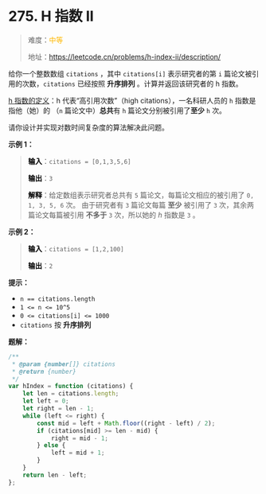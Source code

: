 # 275. H 指数 II

> 难度：<span style="color: #ffb800; font-weight: 500">中等</span>
>
> 地址：https://leetcode.cn/problems/h-index-ii/description/

给你一个整数数组 `citations` ，其中 `citations[i]` 表示研究者的第 `i` 篇论文被引用的次数，`citations` 已经按照 **升序排列** 。计算并返回该研究者的 h 指数。

[h 指数的定义](https://baike.baidu.com/item/H%E6%8C%87%E6%95%B0/9951340?fromtitle=h-index&fromid=3991452)：h 代表“高引用次数”（high citations），一名科研人员的 `h` 指数是指他（她）的 （`n` 篇论文中）**总共**有 `h` 篇论文分别被引用了**至少** `h` 次。

请你设计并实现对数时间复杂度的算法解决此问题。

**示例 1：**

> **<font color=#000>输入</font>**：`citations = [0,1,3,5,6]`
>
> **<font color=#000>输出</font>**：`3`
>
> **<font color=#000>解释</font>**：给定数组表示研究者总共有 `5` 篇论文，每篇论文相应的被引用了 `0, 1, 3, 5, 6` 次。
> 由于研究者有 `3` 篇论文每篇 **至少** 被引用了 `3` 次，其余两篇论文每篇被引用 **不多于** `3` 次，所以她的 _h_ 指数是 `3` 。

**示例 2：**

> **<font color=#000>输入</font>**：`citations = [1,2,100]`
>
> **<font color=#000>输出</font>**：`2`

**提示：**

-   `n == citations.length`
-   `1 <= n <= 10^5`
-   `0 <= citations[i] <= 1000`
-   `citations` 按 **升序排列**

**题解：**

```js
/**
 * @param {number[]} citations
 * @return {number}
 */
var hIndex = function (citations) {
    let len = citations.length;
    let left = 0;
    let right = len - 1;
    while (left <= right) {
        const mid = left + Math.floor((right - left) / 2);
        if (citations[mid] >= len - mid) {
            right = mid - 1;
        } else {
            left = mid + 1;
        }
    }
    return len - left;
};
```
